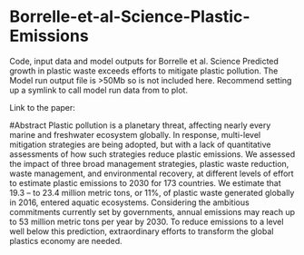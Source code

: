 # Borrelle-et-al-Science-Plastic-Emissions
Code, input data and model outputs for Borrelle et al. Science Predicted growth in plastic waste exceeds efforts to mitigate plastic pollution. The Model run output file is >50Mb so is not included here. Recommend setting up a symlink to call model run data from to plot. 

Link to the paper: 

#Abstract 
Plastic pollution is a planetary threat, affecting nearly every marine and freshwater ecosystem globally. In response, multi-level mitigation strategies are being adopted, but with a lack of quantitative assessments of how such strategies reduce plastic emissions. We assessed the impact of three broad management strategies, plastic waste reduction, waste management, and environmental recovery, at different levels of effort to estimate plastic emissions to 2030 for 173 countries. We estimate that 19.3 – to 23.4 million metric tons, or 11%, of plastic waste generated globally in 2016, entered aquatic ecosystems. Considering the ambitious commitments currently set by governments, annual emissions may reach up to 53 million metric tons per year by 2030. To reduce emissions to a level well below this prediction, extraordinary efforts to transform the global plastics economy are needed.
